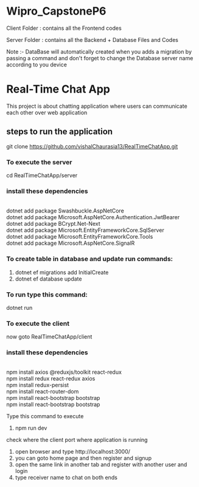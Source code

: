 # Wipro_CapstoneP6

Client Folder : contains all the Frontend codes

Server Folder : contains all the Backend + Database Files and Codes

Note :- DataBase will automatically created when you adds a migration by passing a command and don't forget to change the Database server name according to you device

# Real-Time Chat App 
This project is about chatting application where users can communicate each other over web application 

## steps to run the application 
git clone https://github.com/vishalChaurasia13/RealTimeChatApp.git

### To execute the server

cd RealTimeChatApp/server

### install these dependencies
 <br> dotnet add package Swashbuckle.AspNetCore
 <br> dotnet add package Microsoft.AspNetCore.Authentication.JwtBearer
 <br>dotnet add package BCrypt.Net-Next
 <br>dotnet add package Microsoft.EntityFrameworkCore.SqlServer
 <br>dotnet add package Microsoft.EntityFrameworkCore.Tools
 <br>dotnet add package Microsoft.AspNetCore.SignalR

### To create table in database and update run commands:
1. dotnet ef migrations add InitialCreate 
2. dotnet ef database update

### To run type this command:
dotnet run

### To execute the client

now goto RealTimeChatApp/client 

### install these dependencies
<br>npm install axios @reduxjs/toolkit react-redux 
<br>npm install redux react-redux axios
<br>npm install redux-persist
<br>npm install react-router-dom
<br>npm install react-bootstrap bootstrap
<br>npm install react-bootstrap bootstrap

Type this command to execute 
1. npm run dev

check where the client port where application is running
1. open browser and type http://localhost:3000/ 
2. you can goto home page and then register and signup 
3. open the same link in another tab and register with another user and login 
4. type receiver name to chat on both ends 


